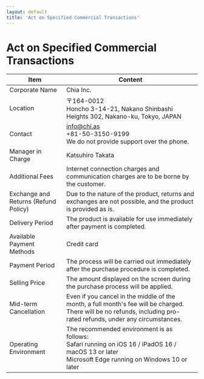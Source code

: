 ```yaml
---
layout: default
title: 'Act on Specified Commercial Transactions'
---
```


# Act on Specified Commercial Transactions

| Item | Content |
| --- | --- |
| Corporate Name | Chia Inc. |
| Location | &#12306;164-0012<br>Honcho 3-14-21, Nakano Shinbashi Heights 302, Nakano-ku, Tokyo, JAPAN |
| Contact | info@chi.as<br>+81-50-3150-9199<br>We do not provide support over the phone. |
| Manager in Charge | Katsuhiro Takata |
| Additional Fees | Internet connection charges and communication charges are to be borne by the customer. |
| Exchange and Returns (Refund Policy) | Due to the nature of the product, returns and exchanges are not possible, and the product is provided as is. |
| Delivery Period | The product is available for use immediately after payment is completed. |
| Available Payment Methods | Credit card |
| Payment Period | The process will be carried out immediately after the purchase procedure is completed. |
| Selling Price | The amount displayed on the screen during the purchase process will be applied. |
| Mid-term Cancellation | Even if you cancel in the middle of the month, a full month's fee will be charged. There will be no refunds, including pro-rated refunds, under any circumstances. |
| Operating Environment | The recommended environment is as follows:<br>Safari running on iOS 16 / iPadOS 16 / macOS 13 or later<br>Microsoft Edge running on Windows 10 or later |
